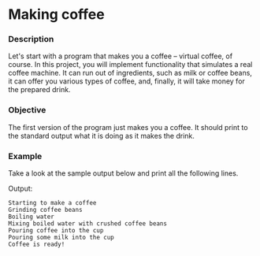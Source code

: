 # Making coffee
<div class="step-text">
<h3 id="description">Description</h3>
<p>Let's start with a program that makes you a coffee – virtual coffee, of course. In this project, you will implement functionality that simulates a real coffee machine. It can run out of ingredients, such as milk or coffee beans, it can offer you various types of coffee, and, finally, it will take money for the prepared drink.</p>
<h3 id="objective">Objective</h3>
<p>The first version of the program just makes you a coffee. It should print to the standard output what it is doing as it makes the drink.</p>
<h3 id="example">Example</h3>
<p>Take a look at the sample output below and print all the following lines.</p>
<p>Output:</p>
<pre><code class="language-no-highlight">Starting to make a coffee
Grinding coffee beans
Boiling water
Mixing boiled water with crushed coffee beans
Pouring coffee into the cup
Pouring some milk into the cup
Coffee is ready!</code></pre>
</div>
